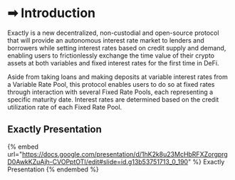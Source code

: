 # ➡ Introduction

Exactly is a new decentralized, non-custodial and open-source protocol that will provide an autonomous interest rate market to lenders and borrowers while setting interest rates based on credit supply and demand, enabling users to frictionlessly exchange the time value of their crypto assets at both variables and fixed interest rates for the first time in DeFi.

Aside from taking loans and making deposits at variable interest rates from a Variable Rate Pool, this protocol enables users to do so at fixed rates through interaction with several Fixed Rate Pools, each representing a specific maturity date. Interest rates are determined based on the credit utilization rate of each Fixed Rate Pool.

## Exactly Presentation

{% embed url="https://docs.google.com/presentation/d/1hK2k8u23McHbRFXZorgprgD0AwkKZuAjh-CVOPptOTI/edit#slide=id.g13b53751713_0_190" %}
Exactly Presentation
{% endembed %}
